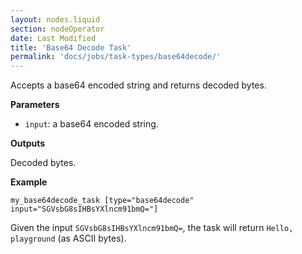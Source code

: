 ```yaml
---
layout: nodes.liquid
section: nodeOperator
date: Last Modified
title: 'Base64 Decode Task'
permalink: 'docs/jobs/task-types/base64decode/'
---
```


Accepts a base64 encoded string and returns decoded bytes.

**Parameters**

- `input`: a base64 encoded string.

**Outputs**

Decoded bytes.

**Example**

```jpv2
my_base64decode_task [type="base64decode" input="SGVsbG8sIHBsYXlncm91bmQ="]
```

Given the input `SGVsbG8sIHBsYXlncm91bmQ=`, the task will return `Hello, playground` (as ASCII bytes).
